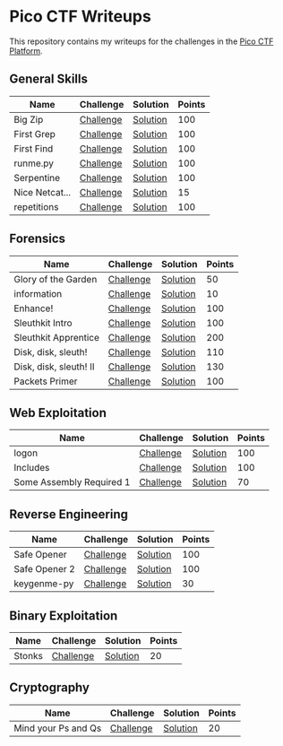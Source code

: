 # Pico CTF Writeups

This repository contains my writeups for the challenges in the [Pico CTF Platform](https://play.picoctf.org/practice).

## General Skills

| Name           | Challenge                                                    | Solution                                           | Points |
| -------------- | ------------------------------------------------------------ | -------------------------------------------------- | ------ |
| Big Zip        | [Challenge](https://play.picoctf.org/practice/challenge/322) | [Solution](./general-skills/big-zip/README.md)     | 100    |
| First Grep     | [Challenge](https://play.picoctf.org/practice/challenge/85)  | [Solution](./general-skills/first-grep/README.md)  | 100    |
| First Find     | [Challenge](https://play.picoctf.org/practice/challenge/320) | [Solution](./general-skills/first-find/README.md)  | 100    |
| runme.py       | [Challenge](https://play.picoctf.org/practice/challenge/250) | [Solution](./general-skills/runme-py/README.md)    | 100    |
| Serpentine     | [Challenge](https://play.picoctf.org/practice/challenge/251) | [Solution](./general-skills/serpentine/README.md)  | 100    |
| Nice Netcat... | [Challenge](https://play.picoctf.org/practice/challenge/156) | [Solution](./general-skills/nice-netcat/README.md) | 15     |
| repetitions    | [Challenge](https://play.picoctf.org/practice/challenge/371) | [Solution](./general-skills/repetitions/README.md) | 100    |

## Forensics

| Name                   | Challenge                                                    | Solution                                               | Points |
| ---------------------- | ------------------------------------------------------------ | ------------------------------------------------------ | ------ |
| Glory of the Garden    | [Challenge](https://play.picoctf.org/practice/challenge/44)  | [Solution](./forensics/glory-of-the-garden/README.md)  | 50     |
| information            | [Challenge](https://play.picoctf.org/practice/challenge/186) | [Solution](./forensics/information/README.md)          | 10     |
| Enhance!               | [Challenge](https://play.picoctf.org/practice/challenge/265) | [Solution](./forensics/enhance/README.md)              | 100    |
| Sleuthkit Intro        | [Challenge](https://play.picoctf.org/practice/challenge/301) | [Solution](./forensics/sleuthkit-intro/README.md)      | 100    |
| Sleuthkit Apprentice   | [Challenge](https://play.picoctf.org/practice/challenge/300) | [Solution](./forensics/sleuthkit-apprentice/README.md) | 200    |
| Disk, disk, sleuth!    | [Challenge](https://play.picoctf.org/practice/challenge/113) | [Solution](./forensics/disk-disk-sleuth/README.md)     | 110    |
| Disk, disk, sleuth! II | [Challenge](https://play.picoctf.org/practice/challenge/137) | [Solution](./forensics/disk-disk-sleuth-ii/README.md)  | 130    |
| Packets Primer         | [Challenge](https://play.picoctf.org/practice/challenge/286) | [Solution](./forensics/packets-primer/README.md)       | 100    |

## Web Exploitation

| Name                     | Challenge                                                    | Solution                                                          | Points |
| ------------------------ | ------------------------------------------------------------ | ----------------------------------------------------------------- | ------ |
| logon                    | [Challenge](https://play.picoctf.org/practice/challenge/46)  | [Solution](./web-exploitation/logon/README.md)                    | 100    |
| Includes                 | [Challenge](https://play.picoctf.org/practice/challenge/274) | [Solution](./web-exploitation/includes/README.md)                 | 100    |
| Some Assembly Required 1 | [Challenge](https://play.picoctf.org/practice/challenge/152) | [Solution](./web-exploitation/some-assembly-required-1/README.md) | 70     |

## Reverse Engineering

| Name          | Challenge                                                    | Solution                                                  | Points |
| ------------- | ------------------------------------------------------------ | --------------------------------------------------------- | ------ |
| Safe Opener   | [Challenge](https://play.picoctf.org/practice/challenge/294) | [Solution](./reverse-engineering/safe-opener/README.md)   | 100    |
| Safe Opener 2 | [Challenge](https://play.picoctf.org/practice/challenge/375) | [Solution](./reverse-engineering/safe-opener-2/README.md) | 100    |
| keygenme-py   | [Challenge](https://play.picoctf.org/practice/challenge/121) | [Solution](./reverse-engineering/keygenme-py/README.md)   | 30     |

## Binary Exploitation

| Name   | Challenge                                                    | Solution                                           | Points |
| ------ | ------------------------------------------------------------ | -------------------------------------------------- | ------ |
| Stonks | [Challenge](https://play.picoctf.org/practice/challenge/105) | [Solution](./binary-exploitation/stonks/README.md) | 20     |

## Cryptography

| Name                | Challenge                                                    | Solution                                                 | Points |
| ------------------- | ------------------------------------------------------------ | -------------------------------------------------------- | ------ |
| Mind your Ps and Qs | [Challenge](https://play.picoctf.org/practice/challenge/162) | [Solution](./cryptography/mind-your-ps-and-qs/README.md) | 20     |
